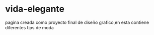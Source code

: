 # vida-elegante
pagina creada como proyecto final de diseño grafico,en esta contiene diferentes tips de moda 
